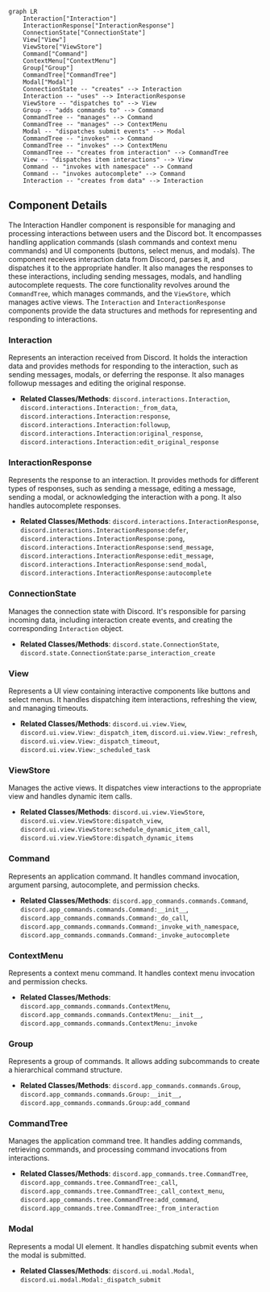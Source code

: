 ```mermaid
graph LR
    Interaction["Interaction"]
    InteractionResponse["InteractionResponse"]
    ConnectionState["ConnectionState"]
    View["View"]
    ViewStore["ViewStore"]
    Command["Command"]
    ContextMenu["ContextMenu"]
    Group["Group"]
    CommandTree["CommandTree"]
    Modal["Modal"]
    ConnectionState -- "creates" --> Interaction
    Interaction -- "uses" --> InteractionResponse
    ViewStore -- "dispatches to" --> View
    Group -- "adds commands to" --> Command
    CommandTree -- "manages" --> Command
    CommandTree -- "manages" --> ContextMenu
    Modal -- "dispatches submit events" --> Modal
    CommandTree -- "invokes" --> Command
    CommandTree -- "invokes" --> ContextMenu
    CommandTree -- "creates from interaction" --> CommandTree
    View -- "dispatches item interactions" --> View
    Command -- "invokes with namespace" --> Command
    Command -- "invokes autocomplete" --> Command
    Interaction -- "creates from data" --> Interaction
```

## Component Details

The Interaction Handler component is responsible for managing and processing interactions between users and the Discord bot. It encompasses handling application commands (slash commands and context menu commands) and UI components (buttons, select menus, and modals). The component receives interaction data from Discord, parses it, and dispatches it to the appropriate handler. It also manages the responses to these interactions, including sending messages, modals, and handling autocomplete requests. The core functionality revolves around the `CommandTree`, which manages commands, and the `ViewStore`, which manages active views. The `Interaction` and `InteractionResponse` components provide the data structures and methods for representing and responding to interactions.

### Interaction
Represents an interaction received from Discord. It holds the interaction data and provides methods for responding to the interaction, such as sending messages, modals, or deferring the response. It also manages followup messages and editing the original response.
- **Related Classes/Methods**: `discord.interactions.Interaction`, `discord.interactions.Interaction:_from_data`, `discord.interactions.Interaction:response`, `discord.interactions.Interaction:followup`, `discord.interactions.Interaction:original_response`, `discord.interactions.Interaction:edit_original_response`

### InteractionResponse
Represents the response to an interaction. It provides methods for different types of responses, such as sending a message, editing a message, sending a modal, or acknowledging the interaction with a pong. It also handles autocomplete responses.
- **Related Classes/Methods**: `discord.interactions.InteractionResponse`, `discord.interactions.InteractionResponse:defer`, `discord.interactions.InteractionResponse:pong`, `discord.interactions.InteractionResponse:send_message`, `discord.interactions.InteractionResponse:edit_message`, `discord.interactions.InteractionResponse:send_modal`, `discord.interactions.InteractionResponse:autocomplete`

### ConnectionState
Manages the connection state with Discord. It's responsible for parsing incoming data, including interaction create events, and creating the corresponding `Interaction` object.
- **Related Classes/Methods**: `discord.state.ConnectionState`, `discord.state.ConnectionState:parse_interaction_create`

### View
Represents a UI view containing interactive components like buttons and select menus. It handles dispatching item interactions, refreshing the view, and managing timeouts.
- **Related Classes/Methods**: `discord.ui.view.View`, `discord.ui.view.View:_dispatch_item`, `discord.ui.view.View:_refresh`, `discord.ui.view.View:_dispatch_timeout`, `discord.ui.view.View:_scheduled_task`

### ViewStore
Manages the active views. It dispatches view interactions to the appropriate view and handles dynamic item calls.
- **Related Classes/Methods**: `discord.ui.view.ViewStore`, `discord.ui.view.ViewStore:dispatch_view`, `discord.ui.view.ViewStore:schedule_dynamic_item_call`, `discord.ui.view.ViewStore:dispatch_dynamic_items`

### Command
Represents an application command. It handles command invocation, argument parsing, autocomplete, and permission checks.
- **Related Classes/Methods**: `discord.app_commands.commands.Command`, `discord.app_commands.commands.Command:__init__`, `discord.app_commands.commands.Command:_do_call`, `discord.app_commands.commands.Command:_invoke_with_namespace`, `discord.app_commands.commands.Command:_invoke_autocomplete`

### ContextMenu
Represents a context menu command. It handles context menu invocation and permission checks.
- **Related Classes/Methods**: `discord.app_commands.commands.ContextMenu`, `discord.app_commands.commands.ContextMenu:__init__`, `discord.app_commands.commands.ContextMenu:_invoke`

### Group
Represents a group of commands. It allows adding subcommands to create a hierarchical command structure.
- **Related Classes/Methods**: `discord.app_commands.commands.Group`, `discord.app_commands.commands.Group:__init__`, `discord.app_commands.commands.Group:add_command`

### CommandTree
Manages the application command tree. It handles adding commands, retrieving commands, and processing command invocations from interactions.
- **Related Classes/Methods**: `discord.app_commands.tree.CommandTree`, `discord.app_commands.tree.CommandTree:_call`, `discord.app_commands.tree.CommandTree:_call_context_menu`, `discord.app_commands.tree.CommandTree:add_command`, `discord.app_commands.tree.CommandTree:_from_interaction`

### Modal
Represents a modal UI element. It handles dispatching submit events when the modal is submitted.
- **Related Classes/Methods**: `discord.ui.modal.Modal`, `discord.ui.modal.Modal:_dispatch_submit`
